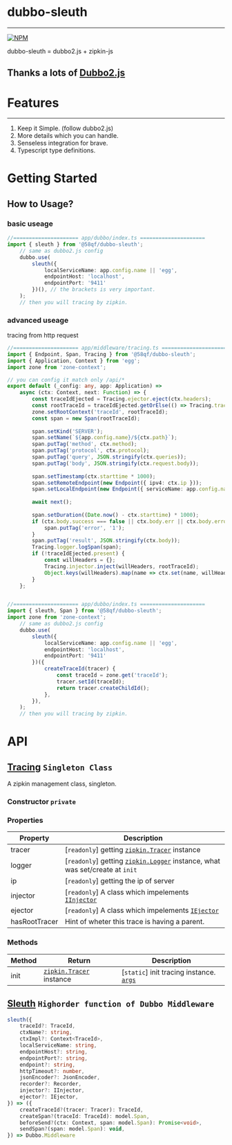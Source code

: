 # dubbo-sleuth

---

[![NPM](https://nodei.co/npm/dubbo-sleuth.png?downloads=true&downloadRank=true&stars=true)](https://nodei.co/npm/dubbo-sleuth)

dubbo-sleuth = dubbo2.js + zipkin-js

## Thanks a lots of [Dubbo2.js](https://github.com/dubbo/dubbo2.js)

# Features

---

1. Keep it Simple. (follow dubbo2.js)
2. More details which you can handle.
3. Senseless integration for brave.
4. Typescript type definitions.


# Getting Started

## How to Usage?

### basic useage

```ts
//===================== app/dubbo/index.ts =====================
import { sleuth } from '@58qf/dubbo-sleuth';
    // same as dubbo2.js config
    dubbo.use(
        sleuth({
            localServiceName: app.config.name || 'egg',
            endpointHost: 'localhost',
            endpointPort: '9411'
        })(), // the brackets is very important.
    );
    // then you will tracing by zipkin. 
```

### advanced useage

tracing from http request

```ts
//===================== app/middleware/tracing.ts =====================
import { Endpoint, Span, Tracing } from '@58qf/dubbo-sleuth';
import { Application, Context } from 'egg';
import zone from 'zone-context';

// you can config it match only /api/*
export default (_config: any, app: Application) =>
    async (ctx: Context, next: Function) => {
        const traceIdEjected = Tracing.ejector.eject(ctx.headers);
        const rootTraceId = traceIdEjected.getOrElse(() => Tracing.tracer.createRootId()); // get TraceId from Http Headers
        zone.setRootContext('traceId', rootTraceId);
        const span = new Span(rootTraceId);
 
        span.setKind('SERVER');
        span.setName(`${app.config.name}/${ctx.path}`);
        span.putTag('method', ctx.method);
        span.putTag('protocol', ctx.protocol);
        span.putTag('query', JSON.stringify(ctx.queries));
        span.putTag('body', JSON.stringify(ctx.request.body));
 
        span.setTimestamp(ctx.starttime * 1000);
        span.setRemoteEndpoint(new Endpoint({ ipv4: ctx.ip }));
        span.setLocalEndpoint(new Endpoint({ serviceName: app.config.name, ipv4: Tracing.ip, port: ctx.protocol === 'http' ? 80 : 443 })); // maybe is arbitrary
 
        await next();
 
        span.setDuration((Date.now() - ctx.starttime) * 1000);
        if (ctx.body.success === false || ctx.body.err || ctx.body.error || ctx.body.code !== 0) {
            span.putTag('error', '1');
        }
        span.putTag('result', JSON.stringify(ctx.body));
        Tracing.logger.logSpan(span);
        if (!traceIdEjected.present) {
            const willHeaders = {};
            Tracing.injector.inject(willHeaders, rootTraceId);
            Object.keys(willHeaders).map(name => ctx.set(name, willHeaders[name]));
        }
    };


//===================== app/dubbo/index.ts =====================
import { sleuth, Span } from '@58qf/dubbo-sleuth';
import zone from 'zone-context';
    // same as dubbo2.js config
    dubbo.use(
        sleuth({
            localServiceName: app.config.name || 'egg',
            endpointHost: 'localhost',
            endpointPort: '9411'
        })({
            createTraceId(tracer) {
                const traceId = zone.get('traceId');
                tracer.setId(traceId);
                return tracer.createChildId();
            },
        }),
    );
    // then you will tracing by zipkin. 
```

# API

## [Tracing](https://github.com/AtrisMio/node-dubbo-sleuth/blob/master/src/tracing.ts#26) `Singleton Class`

A zipkin management class, singleton.

### Constructor `private`

### Properties

| Property | Description |
|-|-|
| tracer | [`readonly`] getting [`zipkin.Tracer`](https://github.com/openzipkin/zipkin-js/blob/master/packages/zipkin/index.d.ts#L32) instance |
| logger | [`readonly`] getting [`zipkin.Logger`](https://github.com/openzipkin/zipkin-js/blob/master/packages/zipkin/index.d.ts#L303) instance, what was set/create at `init` |
| ip | [`readonly`] getting the ip of server |
| injector | [`readonly`] A class which impelements [`IInjector`](https://github.com/AtrisMio/node-dubbo-sleuth/blob/master/src/injector.ts#L6) |
| ejector | [`readonly`] A class which impelements [`IEjector`](https://github.com/AtrisMio/node-dubbo-sleuth/blob/master/src/ejector.ts#L6) |
| hasRootTracer | Hint of wheter this trace is having a parent. |

### Methods

| Method | Return | Description |
|-|-|-|
| init | [`zipkin.Tracer`](https://github.com/openzipkin/zipkin-js/blob/master/packages/zipkin/index.d.ts#L32) instance | [`static`] init tracing instance. [`args`](https://github.com/AtrisMio/node-dubbo-sleuth/blob/master/src/tracing.ts#L12) |

## [Sleuth](https://github.com/AtrisMio/node-dubbo-sleuth/blob/master/src/sleuth.ts#L18) `Highorder function of Dubbo Middleware`

```ts
sleuth({
    traceId?: TraceId,
    ctxName?: string,
    ctxImpl?: Context<TraceId>,
    localServiceName: string,
    endpointHost?: string,
    endpointPort?: string,
    endpoint?: string,
    httpTimeout?: number,
    jsonEncoder?: JsonEncoder,
    recorder?: Recorder,
    injector?: IInjector,
    ejector?: IEjector,
}) => ({
    createTraceId?(tracer: Tracer): TraceId,
    createSpan?(traceId: TraceId): model.Span,
    beforeSend?(ctx: Context, span: model.Span): Promise<void>,
    sendSpan?(span: model.Span): void,
}) => Dubbo.Middleware
```
